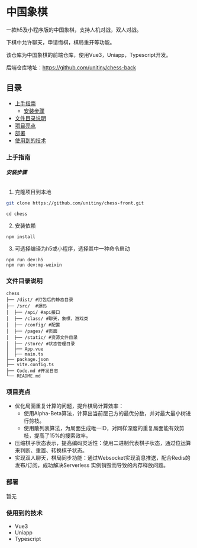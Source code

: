 

# 中国象棋

一款h5及小程序版的中国象棋，支持人机对战，双人对战。

下棋中允许聊天，申请悔棋，棋局重开等功能。

该仓库为中国象棋的前端仓库，使用Vue3，Uniapp，Typescript开发。

后端仓库地址：https://github.com/unitiny/chess-back


## 目录

- [上手指南](#上手指南)
  - [安装步骤](#安装步骤)
- [文件目录说明](#文件目录说明)
- [项目亮点](#项目亮点)
- [部署](#部署)
- [使用到的技术](#使用到的技术)

### 上手指南

###### **安装步骤**

1. 克隆项目到本地
```sh
git clone https://github.com/unitiny/chess-front.git
```

```shell
cd chess
```
2. 安装依赖
```shell
npm install
```
3. 可选择编译为h5或小程序，选择其中一种命令启动
```shell
npm run dev:h5
npm run dev:mp-weixin
```

### 文件目录说明

```
chess 
├── /dist/ #打包后的静态目录
├── /src/  #源码
│  ├── /api/ #api接口
│  ├── /class/ #聊天，象棋，游戏类
│  ├── /config/ #配置
│  ├── /pages/ #页面
│  ├── /static/ #资源文件目录
│  ├── /store/ #状态管理目录
│  ├── App.vue
│  ├── main.ts
├── package.json
├── vite.config.ts
├── Code.md #开发日志
└── README.md
```

### 项目亮点

- 优化局面重复计算的问题，提升棋局计算效率：
  - 使用Alpha-Beta算法，计算出当前层己方的最优分数，并对最大最小树进行剪枝。
  - 使用散列表算法，为局面生成唯一ID，对同样深度的重复局面能有效剪枝，提高了15%的搜索效率。
- 压缩棋子状态表示，提高编码灵活性：使用二进制代表棋子状态，通过位运算来判断、重置、转换棋子状态。
- 实现双人聊天，棋局同步功能：通过Websocket实现消息推送，配合Redis的发布/订阅，成功解决Serverless
  实例销毁而导致的内存释放问题。

### 部署

暂无

### 使用到的技术

- Vue3
- Uniapp
- Typescript


